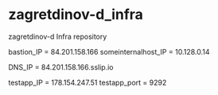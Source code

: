 # zagretdinov-d_infra
zagretdinov-d Infra repository

bastion_IP = 84.201.158.166
someinternalhost_IP = 10.128.0.14

DNS_IP = 84.201.158.166.sslip.io

testapp_IP = 178.154.247.51 testapp_port = 9292
